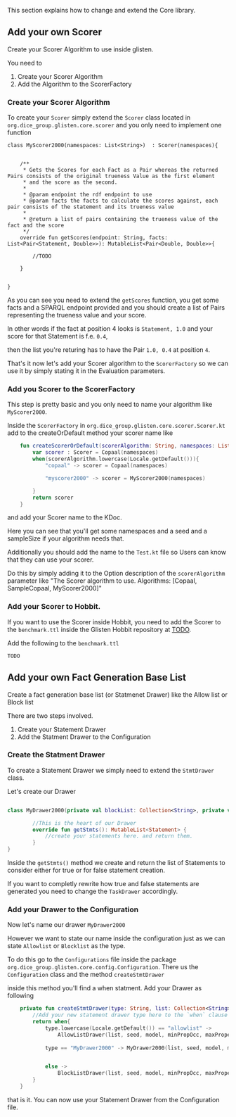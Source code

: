 This section explains how to change and extend the Core library.

## Add your own Scorer

Create your Scorer Algorithm to use inside glisten.

You need to 

1. Create your Scorer Algorithm
2. Add the Algorithm to the ScorerFactory

### Create your Scorer Algorithm

To create your `Scorer` simply extend the `Scorer` class located in `org.dice_group.glisten.core.scorer`  and you  only need to implement one function

```
class MyScorer2000(namespaces: List<String>)  : Scorer(namespaces){


    /**
     * Gets the Scores for each Fact as a Pair whereas the returned Pairs consists of the original trueness Value as the first element
     * and the score as the second.
     *
     * @param endpoint the rdf endpoint to use
     * @param facts the facts to calculate the scores against, each pair consists of the statement and its trueness value
     *
     * @return a list of pairs containing the trueness value of the fact and the score
     */
    override fun getScores(endpoint: String, facts: List<Pair<Statement, Double>>): MutableList<Pair<Double, Double>>{

        //TODO

    }


}

```

As you can see you need to extend the `getScores` function, you get some facts and a SPARQL endpoint provided and you should create a list of Pairs representing the trueness value and your score. 

In other words if the fact at position 4 looks is `Statement, 1.0` and your score for that Statement is f.e. `0.4`, 

then the list you're returing has to have the Pair `1.0, 0.4` at position `4`.


That's it now let's add your Scorer algorithm to the `ScorerFactory` so we can use it by simply stating it in the Evaluation parameters.


### Add you Scorer to the ScorerFactory 

This step is pretty basic and you only need to name your algorithm like `MyScorer2000`. 

Inside the `ScorerFactory` in `org.dice_group.glisten.core.scorer.Scorer.kt` add to the createOrDefault method your scorer name like

```kotlin
    fun createScorerOrDefault(scorerAlgorithm: String, namespaces: List<String>, seed: Long, sampleSize: Int) : Scorer  {
        var scorer : Scorer = Copaal(namespaces)
        when(scorerAlgorithm.lowercase(Locale.getDefault())){
            "copaal" -> scorer = Copaal(namespaces)

            "myscorer2000" -> scorer = MyScorer2000(namespaces)

        }
        return scorer
    }

```

and add your Scorer name to the KDoc. 

Here you can see that you'll get some namespaces and a seed and a sampleSize if your algorithm needs that.


Additionally you should add the name to the `Test.kt` file so Users can know that they can use your scorer.

Do this by simply adding it to the Option description of the `scorerAlgorithm`  parameter like "The Scorer algorithm to use. Algorithms: [Copaal, SampleCopaal, MyScorer2000]"


### Add your Scorer to Hobbit.

If you want to use the Scorer inside Hobbit, you need to add the Scorer to the `benchmark.ttl` inside the Glisten Hobbit repository at [TODO]().

Add the following to the `benchmark.ttl`

```ttl
TODO
```


## Add your own Fact Generation Base List

Create a fact generation base list (or Statmenet Drawer) like the Allow list or Block list 


There are two steps involved.

1. Create your Statement Drawer
2. Add the Statment Drawer to the Configuration


### Create the Statment Drawer


To create a Statement Drawer we simply need to extend the `StmtDrawer` class.

Let's create our Drawer 

```kotlin

class MyDrawer2000(private val blockList: Collection<String>, private val seed: Long, override val model : Model, private val minPropOcc: Int, private val maxPropertyLimit: Int) : StmtDrawer(seed, model, minPropOcc, maxPropertyLimit) {

		//This is the heart of our Drawer
	    override fun getStmts(): MutableList<Statement> {
	    	//create your statements here. and return them.
	    }	
}
```


Inside the `getStmts()` method we create and return the list of Statements to consider either for true or for false statement creation. 

If you want to completly rewrite how true and false statements are generated you need to change the `TaskDrawer` accordingly. 


### Add your Drawer to the Configuration

Now let's name our drawer `MyDrawer2000`

However we want to state our name inside the configuration just as we can state `Allowlist` or `Blocklist` as the type. 

To do this go to the `Configurations` file inside the package `org.dice_group.glisten.core.config.Configuration`.
There us the `Configuration` class and the method `createStmtDrawer` 

inside this method you'll find a when statment. 
Add your Drawer as following

```kotlin
    private fun createStmtDrawer(type: String, list: Collection<String>, seed: Long, model: Model, minPropOcc: Int, maxPropertyLimit: Int  ): StmtDrawer {
        //Add your new statement drawer type here to the `when` clause
        return when{
            type.lowercase(Locale.getDefault()) == "allowlist" ->
                AllowListDrawer(list, seed, model, minPropOcc, maxPropertyLimit)
            
            type == "MyDrawer2000" -> MyDrawer2000(list, seed, model, minPropOcc, maxPropertyLimit)


            else ->
                BlockListDrawer(list, seed, model, minPropOcc, maxPropertyLimit)
        }
    }
```

that is it. You can now use your Statement Drawer from the Configuration file. 
